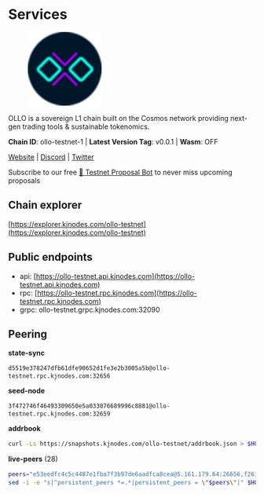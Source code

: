 # Services

<figure><img src="https://raw.githubusercontent.com/kj89/cosmos-images/main/logos/ollo.png" width="150" alt=""><figcaption></figcaption></figure>

OLLO is a sovereign L1 chain built on the Cosmos network providing  next-gen trading tools & sustainable tokenomics.

**Chain ID**: ollo-testnet-1 | **Latest Version Tag**: v0.0.1 | **Wasm**: OFF

[Website](https://www.ollostation.zone) | [Discord](https://discord.com/invite/GxBqZ9mSSm) | [Twitter](https://twitter.com/OLLOStation)



Subscribe to our free [🤖 Testnet Proposal Bot](https://t.me/kjnodes_testnet_proposal_bot) to never miss upcoming proposals


## Chain explorer
[https://explorer.kjnodes.com/ollo-testnet](https://explorer.kjnodes.com/ollo-testnet)

## Public endpoints

* api: [https://ollo-testnet.api.kjnodes.com](https://ollo-testnet.api.kjnodes.com)
* rpc: [https://ollo-testnet.rpc.kjnodes.com](https://ollo-testnet.rpc.kjnodes.com)
* grpc: ollo-testnet.grpc.kjnodes.com:32090

## Peering

**state-sync**

```text
d5519e378247dfb61dfe90652d1fe3e2b3005a5b@ollo-testnet.rpc.kjnodes.com:32656
```

**seed-node**

```text
3f472746f46493309650e5a033076689996c8881@ollo-testnet.rpc.kjnodes.com:32659
```

**addrbook**
```bash
curl -Ls https://snapshots.kjnodes.com/ollo-testnet/addrbook.json > $HOME/.ollo/config/addrbook.json
```

**live-peers** (28)
```bash
peers="e53eedfc4c5c4487e1fba7f3b97de6aadfca8cea@5.161.179.64:26656,f263b8daa389998a3f5d72509c338119b1802e19@51.178.65.184:22656,d5519e378247dfb61dfe90652d1fe3e2b3005a5b@65.109.68.190:32656,3ea40f63890f10272201edf96d2a49e197e52091@65.108.105.48:18156,d14b740968d24aa5c31ade7dbda2b1204c40f24c@65.109.52.156:46656,da8d3ca8e1c147f0037b1c43ad3de7174f5ec1b7@209.145.59.224:26656,2a8f0fada8b8b71b8154cf30ce44aebea1b5fe3d@162.19.238.122:26656,69d2c02f413bea1376f5398646f0c2ce0f82d62e@141.94.73.93:26656,dba5e8b41c4e369418f83a449966e4eb7ca05cd4@65.109.23.114:18156,80b1ad27820f58b49e7a5a68881f0248a6269e9b@65.108.132.239:15656,9865c6e15faced6643adc228e3a59744e1b4e277@116.203.29.162:46656,4b73754c2c10d523ffd43ca95d9cb6e0ad8204a4@5.189.148.147:26656,cba0eacc21eaddadc8903d503b1db12dd002fd0f@65.108.226.183:18156,771cfca799033e327511b25ae77784e02818d77f@65.108.101.4:23486,036d17d15c4e36cee8d93f9fb1a5ad5cb956631f@213.136.76.191:26656,a487497f2c80b53fa0908ce072a94a99be698b6b@142.132.162.28:46656,032845b1a798108bfc1fd91ebe5bdbbccd4a34d8@135.181.221.186:32656,d6c5ff021b091a1fd93b9f811cf7fca0d31e8510@65.108.238.61:46656,084a8a6866edb7ed571e5b5f023be580e5673fee@95.165.89.222:24646,2f5965450c9c831266959632fba2c1533b8f676d@38.242.248.2:26656,47655c33bdecae7f449301197d8b951a97e1b680@89.58.59.75:26656,dd577d8f2e997d7e70495640aff124ddb70d1a21@95.217.192.222:26656,0bee9e500e51465917506b47691a8fb032100da9@94.130.200.168:32656,60a8fdd419c20f509cf590a10978827bcf1cf25c@161.97.99.251:11656,c2bc7720a610d753b037d89e6c3f58f7c718e24f@116.202.117.229:32656,5c2a752c9b1952dbed075c56c600c3a79b58c395@195.3.220.135:27006,42beefd08b5f8580177d1506220db3a548090262@65.108.195.29:26116,742d7dccc98ccc2b30abb6ea172fc2175782db50@148.251.91.185:26656"
sed -i -e "s|^persistent_peers *=.*|persistent_peers = \"$peers\"|" $HOME/.ollo/config/config.toml
```
